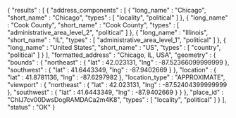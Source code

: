 {
   "results" : [
      {
         "address_components" : [
            {
               "long_name" : "Chicago",
               "short_name" : "Chicago",
               "types" : [ "locality", "political" ]
            },
            {
               "long_name" : "Cook County",
               "short_name" : "Cook County",
               "types" : [ "administrative_area_level_2", "political" ]
            },
            {
               "long_name" : "Illinois",
               "short_name" : "IL",
               "types" : [ "administrative_area_level_1", "political" ]
            },
            {
               "long_name" : "United States",
               "short_name" : "US",
               "types" : [ "country", "political" ]
            }
         ],
         "formatted_address" : "Chicago, IL, USA",
         "geometry" : {
            "bounds" : {
               "northeast" : {
                  "lat" : 42.023131,
                  "lng" : -87.52366099999999
               },
               "southwest" : {
                  "lat" : 41.6443349,
                  "lng" : -87.9402669
               }
            },
            "location" : {
               "lat" : 41.8781136,
               "lng" : -87.6297982
            },
            "location_type" : "APPROXIMATE",
            "viewport" : {
               "northeast" : {
                  "lat" : 42.023131,
                  "lng" : -87.52404399999999
               },
               "southwest" : {
                  "lat" : 41.6443349,
                  "lng" : -87.9402669
               }
            }
         },
         "place_id" : "ChIJ7cv00DwsDogRAMDACa2m4K8",
         "types" : [ "locality", "political" ]
      }
   ],
   "status" : "OK"
}

